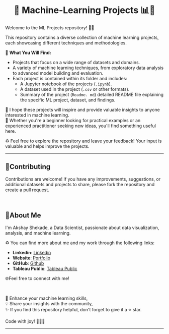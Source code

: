 <h1 align="center">
🤖 Machine-Learning Projects 📊🚀
</h1>

Welcome to the ML Projects repository! 🎉🎈

This repository contains a diverse collection of machine learning projects, each showcasing different techniques and methodologies.

🚨 **What You Will Find:**

- Projects that focus on a wide range of datasets and domains.
- A variety of machine learning techniques, from exploratory data analysis to advanced model building and evaluation.
- Each project is contained within its folder and includes:
  - A Jupyter notebook of the projects (`.ipynb`).
  - A dataset  used in the project (`.csv` or other formats).
  - Summary of the project (`Readme. md`) detailed README file explaining the specific ML project, dataset, and findings.
  
🎈 I hope these projects will inspire and provide valuable insights to anyone interested in machine learning.<br>
💫 Whether you're a beginner looking for practical examples or an experienced practitioner seeking new ideas, you'll find something useful here.

♻️ Feel free to explore the repository and leave your feedback! Your input is valuable and helps improve the projects.

---






   
## 🤝Contributing

Contributions are welcome! If you have any improvements, suggestions, or additional datasets and projects to share, please fork the repository and create a pull request.

<br>

## 🌱About Me 

I'm Akshay Shekade, a Data Scientist, passionate about data visualization, analysis, and machine learning. 

♻️ You can find more about me and my work through the following links:

- **Linkedin**: [Linkedin](https://www.linkedin.com/in/akshay-shekade-a225a8135/?trk=opento_sprofile_topcard)
- **Website**: [Portfolio](https://akshayshekade.github.io/)
- **GitHub**: [Github](https://github.com/AkshayShekade)
- **Tableau Public**: [Tableau Public](https://public.tableau.com/app/profile/akshay.shekade/vizzes)



🌐Feel free to connect with me!

<br>

🎯 Enhance your machine learning skills,<br>
💡 Share your insights with the community,<br>
✨ If you find this repository helpful, don't forget to give it a ⭐ star.<br>

Code with joy! 👩‍💻✨

---
